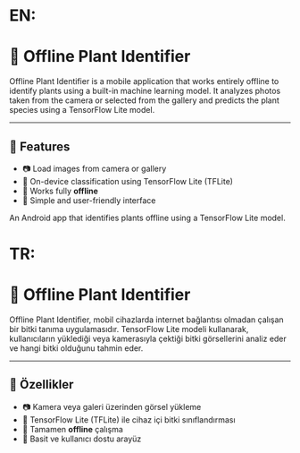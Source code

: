 # EN:
# 🌿 Offline Plant Identifier

Offline Plant Identifier is a mobile application that works entirely offline to identify plants using a built-in machine learning model. It analyzes photos taken from the camera or selected from the gallery and predicts the plant species using a TensorFlow Lite model.

---

## 🚀 Features

- 📷 Load images from camera or gallery  
- 🤖 On-device classification using TensorFlow Lite (TFLite)  
- 📡 Works fully **offline**  
- 🧠 Simple and user-friendly interface

An Android app that identifies plants offline using a TensorFlow Lite model.

# TR:
# 🌿 Offline Plant Identifier

Offline Plant Identifier, mobil cihazlarda internet bağlantısı olmadan çalışan bir bitki tanıma uygulamasıdır. TensorFlow Lite modeli kullanarak, kullanıcıların yüklediği veya kamerasıyla çektiği bitki görsellerini analiz eder ve hangi bitki olduğunu tahmin eder.

---

## 🚀 Özellikler

- 📷 Kamera veya galeri üzerinden görsel yükleme
- 🤖 TensorFlow Lite (TFLite) ile cihaz içi bitki sınıflandırması
- 📡 Tamamen **offline** çalışma
- 🧠 Basit ve kullanıcı dostu arayüz